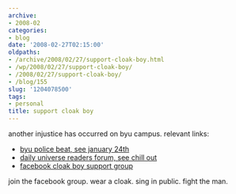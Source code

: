```yaml
---
archive:
- 2008-02
categories:
- blog
date: '2008-02-27T02:15:00'
oldpaths:
- /archive/2008/02/27/support-cloak-boy.html
- /wp/2008/02/27/support-cloak-boy/
- /2008/02/27/support-cloak-boy/
- /blog/155
slug: '1204078500'
tags:
- personal
title: support cloak boy
---
```


another injustice has occurred on byu campus. relevant links:

- [byu police beat, see january 24th][1]
- [daily universe readers forum, see chill out][2]
- [facebook cloak boy support group][3]

join the facebook group. wear a cloak. sing in public. fight the man.

[1]:  http://nn.byu.edu/story.cfm/67206
[2]:  http://newnewsnet.byu.edu/story.cfm/67591
[3]: http://byu.facebook.com/group.php?gid=10478455847

